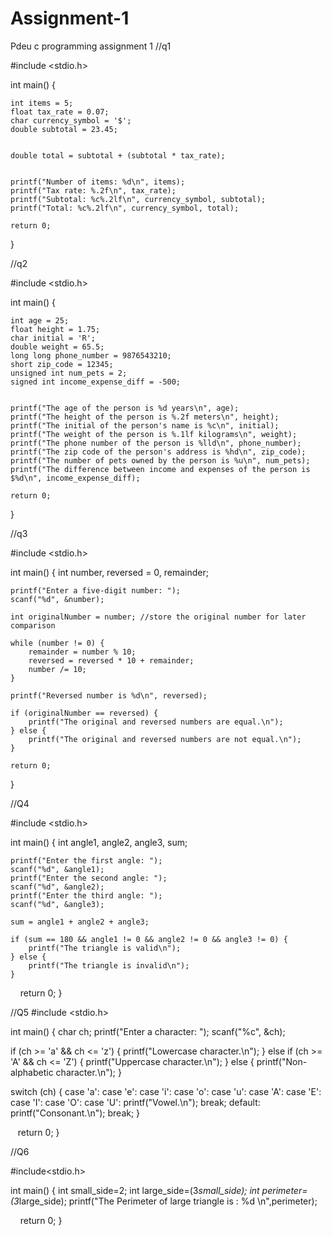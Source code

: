 # Assignment-1
Pdeu c programming assignment 1
//q1

#include <stdio.h>

int main() {
  
    int items = 5;
    float tax_rate = 0.07;
    char currency_symbol = '$';
    double subtotal = 23.45;

    
    double total = subtotal + (subtotal * tax_rate);

   
    printf("Number of items: %d\n", items);
    printf("Tax rate: %.2f\n", tax_rate);
    printf("Subtotal: %c%.2lf\n", currency_symbol, subtotal);
    printf("Total: %c%.2lf\n", currency_symbol, total);

    return 0;
}

//q2

#include <stdio.h>

int main() {
    
    int age = 25;
    float height = 1.75;
    char initial = 'R';
    double weight = 65.5;
    long long phone_number = 9876543210;
    short zip_code = 12345;
    unsigned int num_pets = 2;
    signed int income_expense_diff = -500;

    
    printf("The age of the person is %d years\n", age);
    printf("The height of the person is %.2f meters\n", height);
    printf("The initial of the person's name is %c\n", initial);
    printf("The weight of the person is %.1lf kilograms\n", weight);
    printf("The phone number of the person is %lld\n", phone_number);
    printf("The zip code of the person's address is %hd\n", zip_code);
    printf("The number of pets owned by the person is %u\n", num_pets);
    printf("The difference between income and expenses of the person is $%d\n", income_expense_diff);

    return 0;
}

//q3

#include <stdio.h>

int main() {
    int number, reversed = 0, remainder;
    
    printf("Enter a five-digit number: ");
    scanf("%d", &number);

    int originalNumber = number; //store the original number for later comparison

    while (number != 0) {
        remainder = number % 10;
        reversed = reversed * 10 + remainder;
        number /= 10;
    }

    printf("Reversed number is %d\n", reversed);

    if (originalNumber == reversed) {
        printf("The original and reversed numbers are equal.\n");
    } else {
        printf("The original and reversed numbers are not equal.\n");
    }

    return 0;
}

//Q4

#include <stdio.h>

int main() {
    int angle1, angle2, angle3, sum;
    
    printf("Enter the first angle: ");
    scanf("%d", &angle1);
    printf("Enter the second angle: ");
    scanf("%d", &angle2);
    printf("Enter the third angle: ");
    scanf("%d", &angle3);
    
    sum = angle1 + angle2 + angle3;
    
    if (sum == 180 && angle1 != 0 && angle2 != 0 && angle3 != 0) {
        printf("The triangle is valid\n");
    } else {
        printf("The triangle is invalid\n");
    }
    
    return 0;
}

//Q5
#include <stdio.h>

int main() {
   char ch;
   printf("Enter a character: ");
   scanf("%c", &ch);

   if (ch >= 'a' && ch <= 'z') {
      printf("Lowercase character.\n");
   } else if (ch >= 'A' && ch <= 'Z') {
      printf("Uppercase character.\n");
   } else {
      printf("Non-alphabetic character.\n");
   }

   switch (ch) {
      case 'a':
      case 'e':
      case 'i':
      case 'o':
      case 'u':
      case 'A':
      case 'E':
      case 'I':
      case 'O':
      case 'U':
         printf("Vowel.\n");
         break;
      default:
         printf("Consonant.\n");
         break;
   }

   return 0;
}

//Q6

#include<stdio.h>

int main()
{
    int small_side=2;
    int large_side=(3*small_side);
    int perimeter=(3*large_side);
    printf("The Perimeter of large triangle is : %d \n",perimeter);
  

    return 0;
}
